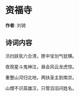 # 资福寺

**作者**: 刘锜

## 诗词内容

汛扫妖氛六合清，匣中宝剑气犹横。

夜观星斗鬼神泣，昼会风云龙虎惊。

重整山河归北地，两扶圣主到南京。

山僧不识英雄汉，只管滔滔问姓名。

